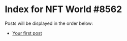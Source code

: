 # Index for NFT World #8562
Posts will be displayed in the order below:

- [Your first post](./001-first.md)

